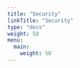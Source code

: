 ```yaml
---
title: "Security"
linkTitle: "Security"
type: "docs"
weight: 50
menu:
  main:
    weight: 50
---
```

